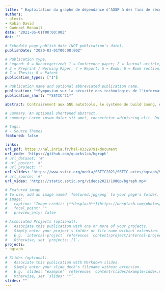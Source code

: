 ```yaml
---
title: " Exploitation du graphe de dépendance d'AOSP à des fins de sécurité "
authors:
- alexis
- Robin David
- Guénael Renault
date: "2021-06-01T00:00:00Z"
doi: ""

# Schedule page publish date (NOT publication's date).
publishDate: "2020-03-01T00:00:00Z"

# Publication type.
# Legend: 0 = Uncategorized; 1 = Conference paper; 2 = Journal article;
# 3 = Preprint / Working Paper; 4 = Report; 5 = Book; 6 = Book section;
# 7 = Thesis; 8 = Patent
publication_types: ["1"]

# Publication name and optional abbreviated publication name.
publication: "*Symposium sur la sécurité des technologies de l'information*"
publication_short: "*SSTIC'21*"

abstract: Contrairement aux GNU autotools, le système de build Soong, développé par Google, se prête plus favorablement à l'analyse de l'interdépendance des cibles de compilations. Utilisées à des fins de sécurité, ces relations de dépendances permettent d'évaluer la propagation d'une vulnérabilités et les composants affectés à travers un graphe, appelé graphe de dépendance unifié. Appliqué à l'Android Open Source Project, la construction et l'exploitation de ce graphe permettent de savoir quelles sont les cibles issues d'un fichier. Ces travaux présentent les problématiques techniques liées au calcul de ce graphe et le potentiel offert par son exploitation. 

# Summary. An optional shortened abstract.
# summary: Lorem ipsum dolor sit amet, consectetur adipiscing elit. Duis posuere tellus ac convallis placerat. Proin tincidunt magna sed ex sollicitudin condimentum.

# tags:
# - Source Themes
featured: false

links:
url_pdf: https://hal.inria.fr/hal-03329791/document
url_code: 'https://github.com/quarkslab/bgraph'
# url_dataset: '#'
# url_poster: '#'
# url_project: ''
url_slides: 'https://www.sstic.org/media/SSTIC2021/SSTIC-actes/bgraph/SSTIC2021-Slides-bgraph-challande_renault_david.pdf'
# url_source: '#'
url_video: 'https://static.sstic.org/videos2021/1080p/bgraph.mp4'

# Featured image
# To use, add an image named `featured.jpg/png` to your page's folder. 
# image:
#   caption: 'Image credit: [**Unsplash**](https://unsplash.com/photos/pLCdAaMFLTE)'
#   focal_point: ""
#   preview_only: false

# Associated Projects (optional).
#   Associate this publication with one or more of your projects.
#   Simply enter your project's folder or file name without extension.
#   E.g. `internal-project` references `content/project/internal-project/index.md`.
#   Otherwise, set `projects: []`.
projects:
- bgraph

# Slides (optional).
#   Associate this publication with Markdown slides.
#   Simply enter your slide deck's filename without extension.
#   E.g. `slides: "example"` references `content/slides/example/index.md`.
#   Otherwise, set `slides: ""`.
slides: ""
---
```

